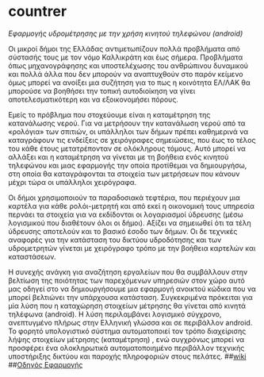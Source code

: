 # countrer
*Εφαρμογής υδρομέτρησης με την χρήση κινητού τηλεφώνου (android)*


Οι μικροί δήμοι της Ελλάδας αντιμετωπίζουν πολλά προβλήματα από σύστασής τους με τον νόμο Καλλικράτη και έως σήμερα. 
Προβλήματα όπως μηχανογράφησης και υποστελέχωσης του ανθρώπινου δυναμικού και πολλά άλλα που 
δεν μπορούν να αναπτυχθούν στο παρόν κείμενο όμως μπορεί να ανοίξει μια συζήτηση για το 
πως η κοινότητα ΕΛ/ΛΑΚ θα μπορούσε να βοηθήσει την τοπική αυτοδιοίκηση να γίνει αποτελεσματικότερη 
και να εξοικονομήσει πόρους.

Εμείς το πρόβλημα που στοχεύουμε είναι η καταμέτρηση της κατανάλωσης νερού.
Για να μετρήσουν την κατανάλωση νερού από τα «ρολόγια» των σπιτιών, οι υπάλληλοι των δήμων 
πρέπει καθημερινά να καταγράφουν τις ενδείξεις σε χειρόγραφες σημειώσεις,
που έως το τέλος του κάθε έτους μετατρέπονταν σε ολόκληρους τόμους. 
Αυτό μπορεί να αλλάξει και η καταμέτρηση να γίνεται με τη βοήθεια ενός κινητού τηλεφώνου
και μιας εφαρμογής την οποία προτίθεμαι να δημιουργήσω, στη οποία θα καταγράφονται τα στοιχεία των μετρήσεων 
που κάνουν μέχρι τώρα οι υπάλληλοι χειρόγραφα.

Οι δήμοι χρησιμοποιούν τα παραδοσιακά τεφτέρια, που περιέχουν μια καρτέλα για κάθε ρολόι-μετρητή 
και από εκεί η οικονομική τους υπηρεσία περνάει τα στοιχεία για να εκδίδονται οι λογαριασμοί ύδρευσης 
(μέσω λογισμικού που διαθέτουν όλοι οι δήμοι). Αξίζει να σημειωθεί ότι τα τέλη ύδρευσης αποτελούν 
και το βασικό έσοδο των δήμων. Οι δε τεχνικές αναφορές για την κατάσταση του δικτύου υδροδότησης 
και των υδρομετρητών γίνεται με χειρόγραφο τρόπο με την βοήθεια καρτελών και καταστάσεων.

Η συνεχής ανάγκη για αναζήτηση εργαλείων που θα συμβάλλουν στην βελτίωση της ποιότητας των παρεχόμενων υπηρεσιών
στον χώρο αυτό μας οδηγεί στο να δημιουργήσουμε μια εφαρμογή ανοικτού κώδικα που να μπορεί
βελτιώνει την υπάρχουσα κατάσταση. Συγκεκριμένα πρόκειται για μία λύση που η καταχώρηση στοιχείων μέτρησης 
θα γίνεται από κινητά τηλέφωνα (android). Η λύση περιλαμβάνει λογισμικό σύγχρονο, ανεπτυγμένο 
πλήρως στην Ελληνική γλώσσα και σε περιβάλλον android. 
Το φορητό υπολογιστικό σύστημα αυτοματοποιεί τον τρόπο διαχείρισης λήψης στοιχείων μέτρησης (καταμέτρηση) ,
ενώ συγχρόνως μπορεί να προσφέρει ένα ολοκληρωτικά αυτοματοποιημένο περιβάλλον τεχνικής υποστήριξης 
δικτύου και παροχής πληροφοριών στους πελάτες.
##[wiki ](https://github.com/ellak-monades-aristeias/counter/wiki)
##[Οδηγός Εφαρμογής ](https://github.com/ellak-monades-aristeias/counter/wiki/%CE%9F%CE%B4%CE%B7%CE%B3%CF%8C%CF%82-%CE%95%CF%86%CE%B1%CF%81%CE%BC%CE%BF%CE%B3%CE%AE%CF%82)
